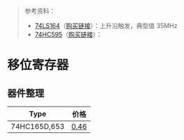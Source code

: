 > 参考资料：
>
> - [74LS164](https://www.ti.com/lit/ds/symlink/sn54ls164-sp.pdf?ts=1658129369586&ref_url=https%253A%252F%252Fwww.google.com%252F)（[购买链接](https://item.taobao.com/item.htm?spm=a1z09.2.0.0.147f2e8dlLFCgr&id=641510821038&_u=i2d3uchqbb59)）：上升沿触发，典型值 35MHz
> - [74HC595](https://www.diodes.com/assets/Datasheets/74HC595.pdf)（[购买链接](https://item.taobao.com/item.htm?spm=a1z10.3-c-s.w4002-14479784363.12.3c7d643boOG5iK&id=642185995320)）：

# 移位寄存器

## 器件整理

| Type         | 价格                                                 |
| ------------ | ---------------------------------------------------- |
| 74HC165D,653 | [0.46](https://item.szlcsc.com/6064.html?fromZone=s) |

